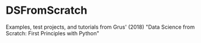 # DSFromScratch
Examples, test projects, and tutorials from Grus' (2018) "Data Science from Scratch: First Principles with Python"
